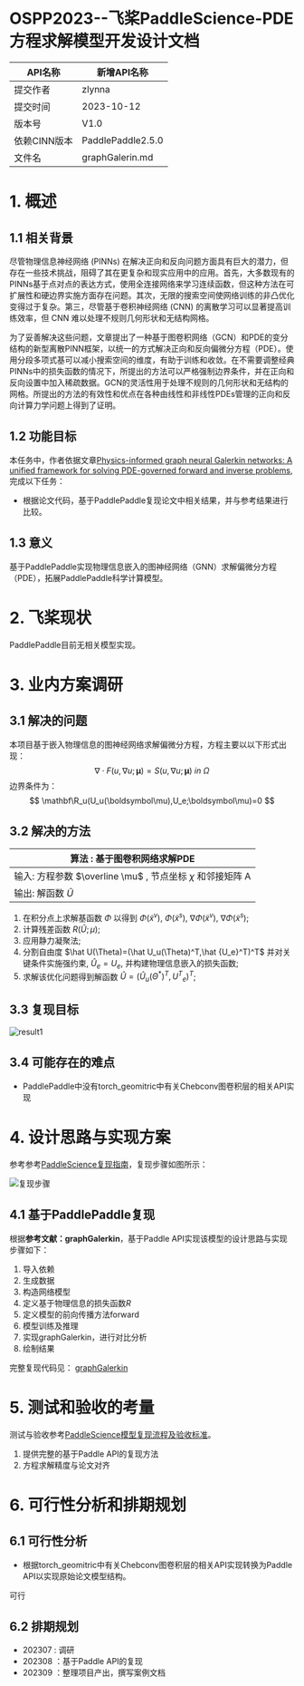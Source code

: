# OSPP2023--飞桨PaddleScience-PDE方程求解模型开发设计文档
| API名称 | 新增API名称 |
| --- | --- |
| 提交作者 | zlynna |
| 提交时间 | 2023-10-12 |
| 版本号 | V1.0 |
| 依赖CINN版本 | PaddlePaddle2.5.0 |
| 文件名 | graphGalerin.md |
# 1. 概述
## 1.1 相关背景
尽管物理信息神经网络 (PINNs) 在解决正向和反向问题方面具有巨大的潜力，但存在一些技术挑战，阻碍了其在更复杂和现实应用中的应用。首先，大多数现有的PINNs基于点对点的表达方式，使用全连接网络来学习连续函数，但这种方法在可扩展性和硬边界实施方面存在问题。其次，无限的搜索空间使网络训练的非凸优化变得过于复杂。第三，尽管基于卷积神经网络 (CNN) 的离散学习可以显著提高训练效率，但 CNN 难以处理不规则几何形状和无结构网格。

为了妥善解决这些问题，文章提出了一种基于图卷积网络（GCN）和PDE的变分结构的新型离散PINN框架，以统一的方式解决正向和反向偏微分方程（PDE）。使用分段多项式基可以减小搜索空间的维度，有助于训练和收敛。在不需要调整经典PINNs中的损失函数的情况下，所提出的方法可以严格强制边界条件，并在正向和反向设置中加入稀疏数据。GCN的灵活性用于处理不规则的几何形状和无结构的网格。所提出的方法的有效性和优点在各种由线性和非线性PDEs管理的正向和反向计算力学问题上得到了证明。
## 1.2 功能目标
本任务中，作者依据文章[Physics-informed graph neural Galerkin networks: A unified framework for solving PDE-governed forward and inverse problems](https://www.sciencedirect.com/science/article/pii/S0045782521007076),完成以下任务：
- 根据论文代码，基于PaddlePaddle复现论文中相关结果，并与参考结果进行比较。
## 1.3 意义
基于PaddlePaddle实现物理信息嵌入的图神经网络（GNN）求解偏微分方程（PDE），拓展PaddlePaddle科学计算模型。
# 2. 飞桨现状
PaddlePaddle目前无相关模型实现。
# 3. 业内方案调研
## 3.1 解决的问题
本项目基于嵌入物理信息的图神经网络求解偏微分方程，方程主要以以下形式出现：
$$
\nabla \cdot F(u, \nabla u; \boldsymbol\mu) = S(u, \nabla u; \boldsymbol\mu) \: in \:  \Omega 
$$
边界条件为：
$$
\mathbf\R_u(U_u(\boldsymbol\mu),U_e;\boldsymbol\mu)=0
$$
## 3.2 解决的方法
| 算法 : 基于图卷积网络求解PDE|
| ------|
|输入: 方程参数 $\overline \mu$ , 节点坐标 $\chi$ 和邻接矩阵 A|
|输出: 解函数 $\hat U$|
1. 在积分点上求解基函数 $\Phi$ 以得到 $\Phi(\widetilde x^v)$, $\Phi(\widetilde x^s)$, $\nabla \Phi(\widetilde x^v)$, $\nabla \Phi(\widetilde x^s)$;
2. 计算残差函数 $R(\widetilde U;\mu)$;
3. 应用静力凝聚法;
4. 分割自由度 $\hat U(\Theta)=(\hat U_u(\Theta)^T,\hat {U_e}^T)^T$ 并对关键条件实施强约束, $\hat U_e=U_e$, 并构建物理信息嵌入的损失函数;
5. 求解该优化问题得到解函数 $\hat U=(\hat U_u(\Theta^*)^T,{U^T}_e)^T$;
## 3.3 复现目标
![result1](https://github.com/zlynna/PaddleScience/blob/develop/jointContribution/graphGalerkin/rfcs/figs/fig1.png)
## 3.4 可能存在的难点
- PaddlePaddle中没有torch_geomitric中有关Chebconv图卷积层的相关API实现
# 4. 设计思路与实现方案
参考参考[PaddleScience复现指南](https://paddlescience-docs.readthedocs.io/zh/latest/zh/reproduction/#2)，复现步骤如图所示：

![复现步骤](https://paddlescience-docs.readthedocs.io/zh/latest/images/overview/reproduction_process.png)
## 4.1 基于PaddlePaddle复现
根据**参考文献：graphGalerkin**，基于Paddle API实现该模型的设计思路与实现步骤如下：
1. 导入依赖
2. 生成数据
3. 构造网络模型
5. 定义基于物理信息的损失函数$R$
6. 定义模型的前向传播方法forward
7. 模型训练及推理
8. 实现graphGalerkin，进行对比分析
9. 绘制结果


完整复现代码见：
[graphGalerkin](https://aistudio.baidu.com/projectdetail/6625305)

# 5. 测试和验收的考量
测试与验收参考[PaddleScience模型复现流程及验收标准](https://paddlescience-docs.readthedocs.io/zh/latest/zh/reproduction/)。

1. 提供完整的基于Paddle API的复现方法
2. 方程求解精度与论文对齐
# 6. 可行性分析和排期规划

## 6.1 可行性分析

- 根据torch_geomitric中有关Chebconv图卷积层的相关API实现转换为Paddle API以实现原始论文模型结构。

可行

## 6.2 排期规划

- 202307 : 调研
- 202308 ：基于Paddle API的复现
- 202309 ：整理项目产出，撰写案例文档